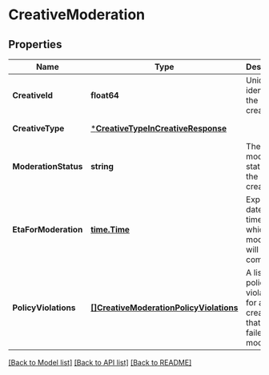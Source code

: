 # CreativeModeration

## Properties
Name | Type | Description | Notes
------------ | ------------- | ------------- | -------------
**CreativeId** | **float64** | Unique identifier of the creative. | [default to null]
**CreativeType** | [***CreativeTypeInCreativeResponse**](CreativeTypeInCreativeResponse.md) |  | [default to null]
**ModerationStatus** | **string** | The moderation status of the creative. |Status|Description| |------|-----------| |APPROVED|Moderation for the creative is complete.| |IN_PROGRESS|Moderation for the creative is in progress. The expected date and time for completion are specfied in the &#x60;etaForModeration&#x60; field.| |REJECTED|The creative has failed moderation. Specific information about the content that violated policy is available in &#x60;policyViolations&#x60;.| | [default to null]
**EtaForModeration** | [**time.Time**](time.Time.md) | Expected date and time by which moderation will be complete. | [default to null]
**PolicyViolations** | [**[]CreativeModerationPolicyViolations**](CreativeModeration_policyViolations.md) | A list of policy violations for a creative that has failed moderation. | [default to null]

[[Back to Model list]](../README.md#documentation-for-models) [[Back to API list]](../README.md#documentation-for-api-endpoints) [[Back to README]](../README.md)


